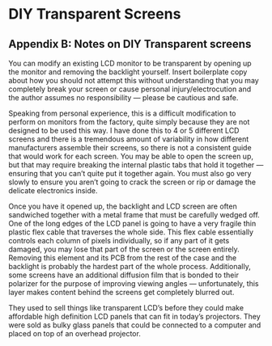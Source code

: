 # DIY Transparent Screens

## Appendix B: Notes on DIY Transparent screens <a href="#fd09" id="fd09"></a>

You can modify an existing LCD monitor to be transparent by opening up the monitor and removing the backlight yourself. Insert boilerplate copy about how you should not attempt this without understanding that you may completely break your screen or cause personal injury/electrocution and the author assumes no responsibility — please be cautious and safe.

Speaking from personal experience, this is a difficult modification to perform on monitors from the factory, quite simply because they are not designed to be used this way. I have done this to 4 or 5 different LCD screens and there is a tremendous amount of variability in how different manufacturers assemble their screens, so there is not a consistent guide that would work for each screen. You may be able to open the screen up, but that may require breaking the internal plastic tabs that hold it together — ensuring that you can’t quite put it together again. You must also go very slowly to ensure you aren’t going to crack the screen or rip or damage the delicate electronics inside.

Once you have it opened up, the backlight and LCD screen are often sandwiched together with a metal frame that must be carefully wedged off. One of the long edges of the LCD panel is going to have a very fragile thin plastic flex cable that traverses the whole side. This flex cable essentially controls each column of pixels individually, so if any part of it gets damaged, you may lose that part of the screen or the screen entirely. Removing this element and its PCB from the rest of the case and the backlight is probably the hardest part of the whole process. Additionally, some screens have an additional diffusion film that is bonded to their polarizer for the purpose of improving viewing angles — unfortunately, this layer makes content behind the screens get completely blurred out.

They used to sell things like transparent LCD’s before they could make affordable high definition LCD panels that can fit in today’s projectors. They were sold as bulky glass panels that could be connected to a computer and placed on top of an overhead projector.
